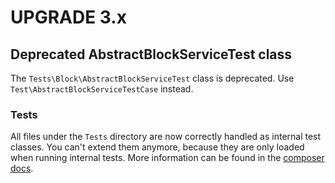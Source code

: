 UPGRADE 3.x
===========

## Deprecated AbstractBlockServiceTest class

The `Tests\Block\AbstractBlockServiceTest` class is deprecated. Use `Test\AbstractBlockServiceTestCase` instead.

### Tests

All files under the ``Tests`` directory are now correctly handled as internal test classes. 
You can't extend them anymore, because they are only loaded when running internal tests. 
More information can be found in the [composer docs](https://getcomposer.org/doc/04-schema.md#autoload-dev).
